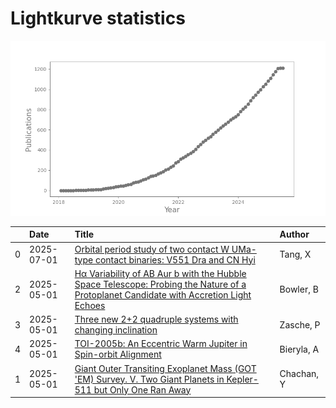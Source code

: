 
<h1>Lightkurve statistics</h1>

![publications](out/lightkurve-publications.png)  

|    | Date       | Title                                                                                                                                                                                                   | Author     |
|---:|:-----------|:--------------------------------------------------------------------------------------------------------------------------------------------------------------------------------------------------------|:-----------|
|  0 | 2025-07-01 | [Orbital period study of two contact W UMa-type contact binaries: V551 Dra and CN Hyi](https://ui.adsabs.harvard.edu/abs/2025NewA..11702357T/abstract)                                                  | Tang, X    |
|  2 | 2025-05-01 | [Hα Variability of AB Aur b with the Hubble Space Telescope: Probing the Nature of a Protoplanet Candidate with Accretion Light Echoes](https://ui.adsabs.harvard.edu/abs/2025AJ....169..258B/abstract) | Bowler, B  |
|  3 | 2025-05-01 | [Three new 2+2 quadruple systems with changing inclination](https://ui.adsabs.harvard.edu/abs/2025MNRAS.539.1015Z/abstract)                                                                             | Zasche, P  |
|  4 | 2025-05-01 | [TOI-2005b: An Eccentric Warm Jupiter in Spin-orbit Alignment](https://ui.adsabs.harvard.edu/abs/2025AJ....169..273B/abstract)                                                                          | Bieryla, A |
|  1 | 2025-05-01 | [Giant Outer Transiting Exoplanet Mass (GOT 'EM) Survey. V. Two Giant Planets in Kepler-511 but Only One Ran Away](https://ui.adsabs.harvard.edu/abs/2025AJ....169..248C/abstract)                      | Chachan, Y |
    
